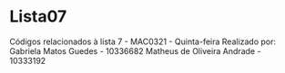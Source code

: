 # Lista07
Códigos relacionados à lista 7 - MAC0321 - Quinta-feira
Realizado por:
Gabriela Matos Guedes - 10336682
Matheus de Oliveira Andrade - 10333192
